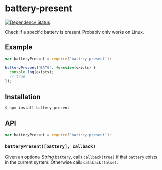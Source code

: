 # battery-present

[![Dependency Status][gemnasium-svg]][gemnasium]

Check if a specific battery is present. Probably only works on Linux.

## Example

``` javascript
var batteryPresent = require('battery-present');

batteryPresent('BAT0', function(exists) {
  console.log(exists);
  // true
});
```

## Installation

``` bash
$ npm install battery-present
```

## API

``` javascript
var batteryPresent = require('battery-present');
```

### `batteryPresent([battery], callback)`

Given an optional _String_ `battery`, calls `callback(true)` if that `battery`
exists in the current system. Otherwise calls `callback(false)`.


   [gemnasium]: https://gemnasium.com/KenanY/battery-present
   [gemnasium-svg]: https://img.shields.io/gemnasium/KenanY/battery-present.svg